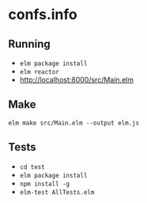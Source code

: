# confs.info

## Running

- `elm package install`
- `elm reactor`
- [http://localhost:8000/src/Main.elm](http://localhost:8000/src/Main.elm)

## Make

`elm make src/Main.elm --output elm.js`

## Tests

- `cd test`
- `elm package install`
- `npm install -g`
- `elm-test AllTests.elm`
